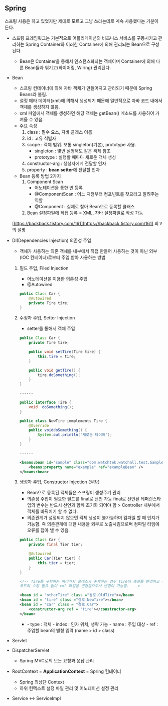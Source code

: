 ## Spring
스프링 사용은 하고 있었지만 제대로 모르고 그냥 쓰라는데로 계속 사용했다는 기분이 든다.    

-   스프링 프레임워크는 기본적으로 어플리케이션의 비즈니스 서비스를 구동시키고 관리하는 Spring Container와 이러한 Container에 의해 관리되는 Bean으로 구성된다.
    
    -   Bean은 Container을 통해서 인스턴스화되는 객체이며 Container에 의해 다른 Bean들과 엮기고(와이어링, Wiring) 관리된다.
-   Bean
    
    -   스프링 컨테이너에 의해 자바 객체가 만들어지고 관리되기 때문에 Spring Beans라 불림.
    -   설정 메타 데이터(xml)에 의해서 생성되기 때문에 일반적으로 자바 코드 내에서 객체를 생성하지 않음.
    -   xml 파일에서 객체를 생성하면 해당 객체는 getBean() 메소드를 사용하여 가져올 수 있음.
    -   주요 속성
        1.  class : 필수 요소, 자바 클래스 이름
        2.  id : 고유 식별자
        3.  scope : 객체 범위. 보통 singleton(기본), prototype 사용.
            -   singleton : 몇번 실행해도 같은 객체 참조
            -   prototype : 실행할 때마다 새로운 객체 생성
        4.  constructor-arg : 생성자에게 전달할 인자
        5.  property : **bean setter**에 전달할 인자
    -   Bean 등록 방법 2가지
        1.  Component Scan
            -   어노테이션을 통한 빈 등록
            -   @ComponentScan : 어느 지점부터 컴포넌트를 찾으라고 알려주는 역할
            -   @Component : 실제로 찾아 Bean으로 등록할 클래스
        2.  Bean 설정파일에 직접 등록 = XML, 자바 설정파일로 작성 가능
    
    [](https://backback.tistory.com/161)[https://backback.tistory.com/161](https://backback.tistory.com/161) 최고의 설명
    
-   DI(Dependencies Injection) 의존성 주입
    
    -   객체가 사용하는 의존 객체를 내부에서 직접 만들어 사용하는 것이 아닌 외부(IOC 컨테이너)로부터 주입 받아 사용하는 방법
    
    1.  필드 주입, Filed Injection
        
        -   어노테이션을 이용한 의존성 주입
        -   @Autowired
        
        ```java
        public Class Car {
        	@Autowired
        	private Tire tire;
        }
        
        ```
        
    2.  수정자 주입, Setter Injection
        
        -   setter를 통해서 객체 주입
        
        ```java
        public Class Car {
        	private Tire tire;
        
        	public void setTire(Tire tire) {
        		this.tire = tire;
        	}
        
        	public void getTire() {
        		tire.doSomething(); 
        	}
        }
        
        ------
        
        public interface Tire {
        	void  doSomething();
        }
        
        public class NewTire immplements Tire {
        	@Override
        	public voiddoSomething() {
        		System.out.println("새로운 타이어"); 
        	}
        }
        
        ------
        
        ```
        
        ```xml
        <beans:bean id="sample" class="com.watchtek.watchall.test.Sample">
        	<beans:property name="example" ref="exampleBean" />
        </beans:bean>
        
        ```
        
    3.  생성자 주입, Constructor Injection (권장)
        
        -   Bean으로 등록된 객체들은 스프링이 생성주기 관리
        -   의존성 주입이 필요한 필드를 final로 선언 가능 final로 선언된 레퍼런스타입의 변수는 반드시 선언과 함께 초기화 되어야 함 > Controller 내부에서 객체를 바꿔치기 할 수 없다.
        -   의존관계가 설정되지 않으면 객체 생성이 불가능하며 컴파일 할 때 인지가 가능함. 즉 의존관계에 대한 내용을 외부로 노출시킴으로써 컴파일 타임에 오류를 잡아 낼 수 있음.
        
        ```java
        public Class Car {
        	private final Tier tier;
        
        	@Autowired 
        	public Car(Tier tier) {
        		this.tier = tier; 	
        	}
        }
        
        ```
        
        ```xml
        <!-- Tire를 구현하는 여러가지 클래스가 존재하는 경우 Tire의 종류를 변경하고 싶을 때
        코드의 수정 필요 없이 xml 파일을 변경함으로서 변경이 가능함.  --> 
        
        <bean id = "otherTire" class ="경로.OldTire"></bean>
        <bean id = "tire" class ="경로.NewTire"></bean>
        <bean id = "car" class = "경로.Car">
        	<constructor-arg ref = "tire"></constructor-arg>
        </bean> 
        
        ```
        
        -   <constructor-arg type="" index="" name="" ref="" />
            -   type : 객체
            -   index : 인자 위치, 생략 가능
            -   name : 주입 대상
            -   ref : 주입할 bean의 별칭 입력 (name > id > class)
-   Servlet
    
-   DispatcherServlet
    
    -   Spring MVC로의 모든 요청과 응답 관리
-   RootContext = **ApplicationContext** = Spring 컨테이너
    
    -   Spring 최상단 Context
    -   하위 컨텍스트 설정 파일 관리 및 어노테이션 설정 관리
-   Service ↔ ServiceImpl
